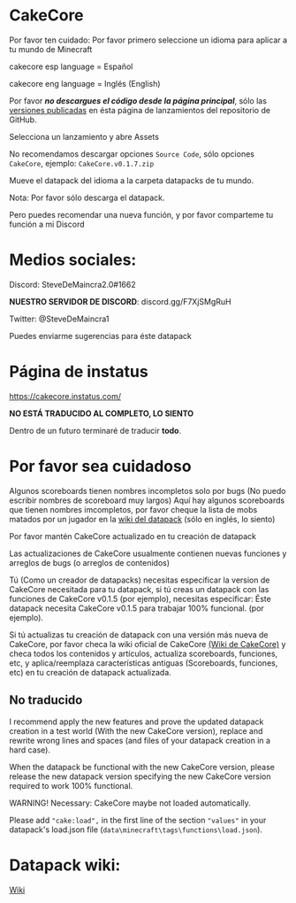 ﻿# CakeCore


Por favor ten cuidado:
Por favor primero seleccione un idioma para aplicar a tu mundo de Minecraft

cakecore esp language = Español

cakecore eng language = Inglés (English)

Por favor ***no descargues el código desde la página principal***, sólo las [versiones publicadas](https://github.com/tacozyt/CakeCore/releases) en ésta página de lanzamientos del repositorio de GitHub.

Selecciona un lanzamiento y abre Assets

No recomendamos descargar opciones `Source Code`, sólo opciones `CakeCore`, ejemplo: `CakeCore.v0.1.7.zip`

Mueve el datapack del idioma a la carpeta datapacks de tu mundo.

Nota: Por favor sólo descarga el datapack.

Pero puedes recomendar una nueva función, y por favor comparteme tu función a mi Discord

# Medios sociales:
Discord: SteveDeMaincra2.0#1662

**NUESTRO SERVIDOR DE DISCORD**: discord.gg/F7XjSMgRuH

Twitter: @SteveDeMaincra1

Puedes enviarme sugerencias para éste datapack

# Página de instatus

https://cakecore.instatus.com/


**NO ESTÁ TRADUCIDO AL COMPLETO, LO SIENTO**

Dentro de un futuro terminaré de traducir **todo**.

# Por favor sea cuidadoso


Algunos scoreboards tienen nombres incompletos solo por bugs (No puedo escribir nombres de scoreboard muy largos)
Aquí hay algunos scoreboards que tienen nombres imcompletos, por favor cheque la lista de mobs matados por un jugador en la [wiki del datapack](https://github.com/tacozyt/CakeCore/wiki) (sólo en inglés, lo siento)


Por favor mantén CakeCore actualizado en tu creación de datapack

Las actualizaciones de CakeCore usualmente contienen nuevas funciones y arreglos de bugs (o arreglos de contenidos)


Tú (Como un creador de datapacks) necesitas especificar la version de CakeCore necesitada para tu datapack, si tú creas un datapack con las funciones de CakeCore v0.1.5 (por ejemplo), necesitas especificar: Éste datapack necesita CakeCore v0.1.5 para trabajar 100% funcional. (por ejemplo).


Si tú actualizas tu creación de datapack con una versión más nueva de CakeCore, por favor checa la wiki oficial de CakeCore [(Wiki de CakeCore)](https://github.com/tacozyt/CakeCore/wiki) y checa todos los contenidos y artículos, actualiza scoreboards, funciones, etc, y aplica/reemplaza características antiguas (Scoreboards, funciones, etc) en tu creación de datapack actualizada.

## No traducido
I recommend apply the new features and prove the updated datapack creation in a test world (With the new CakeCore version), replace and rewrite wrong lines and spaces (and files of your datapack creation in a hard case).

When the datapack be functional with the new CakeCore version, please release the new datapack version specifying the new CakeCore version required to work 100% functional.


WARNING! Necessary: CakeCore maybe not loaded automatically.

Please add `"cake:load",` in the first line of the section `"values"` in your datapack's load.json file (`data\minecraft\tags\functions\load.json`).



# Datapack wiki:
[Wiki](https://github.com/tacozyt/CakeCore/wiki)
